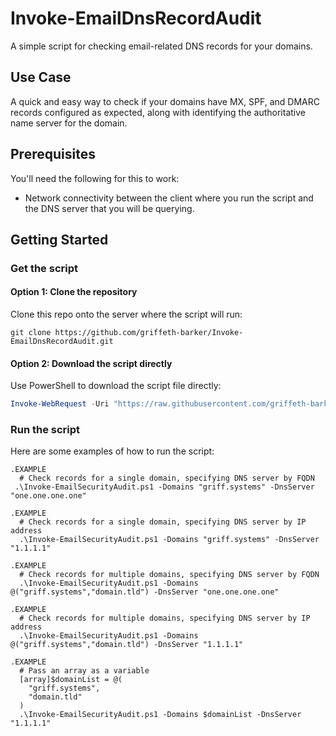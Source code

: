 # Invoke-EmailDnsRecordAudit
A simple script for checking email-related DNS records for your domains.

## Use Case
A quick and easy way to check if your domains have MX, SPF, and DMARC records configured as expected, along with identifying the authoritative name server for the domain.

## Prerequisites
You'll need the following for this to work:  
  - Network connectivity between the client where you run the script and the DNS server that you will be querying.

## Getting Started
### Get the script
#### Option 1: Clone the repository
Clone this repo onto the server where the script will run:  
```
git clone https://github.com/griffeth-barker/Invoke-EmailDnsRecordAudit.git
```

#### Option 2: Download the script directly
Use PowerShell to download the script file directly:
```PowerShell
Invoke-WebRequest -Uri "https://raw.githubusercontent.com/griffeth-barker/Invoke-EmailDnsRecordAudit/main/Invoke-EmailDnsRecordAudit.ps1" -OutFile "$($env:USERPROFILE)\Downloads\Invoke-EmailDnsRecordAudit.ps1"
```  
  
### Run the script
Here are some examples of how to run the script:  
```
.EXAMPLE
  # Check records for a single domain, specifying DNS server by FQDN
 .\Invoke-EmailSecurityAudit.ps1 -Domains "griff.systems" -DnsServer "one.one.one.one"

.EXAMPLE
  # Check records for a single domain, specifying DNS server by IP address
  .\Invoke-EmailSecurityAudit.ps1 -Domains "griff.systems" -DnsServer "1.1.1.1"

.EXAMPLE
  # Check records for multiple domains, specifying DNS server by FQDN
  .\Invoke-EmailSecurityAudit.ps1 -Domains @("griff.systems","domain.tld") -DnsServer "one.one.one.one"

.EXAMPLE
  # Check records for multiple domains, specifying DNS server by IP address
  .\Invoke-EmailSecurityAudit.ps1 -Domains @("griff.systems","domain.tld") -DnsServer "1.1.1.1"

.EXAMPLE
  # Pass an array as a variable
  [array]$domainList = @(
    "griff.systems",
    "domain.tld"
  )
  .\Invoke-EmailSecurityAudit.ps1 -Domains $domainList -DnsServer "1.1.1.1"
```